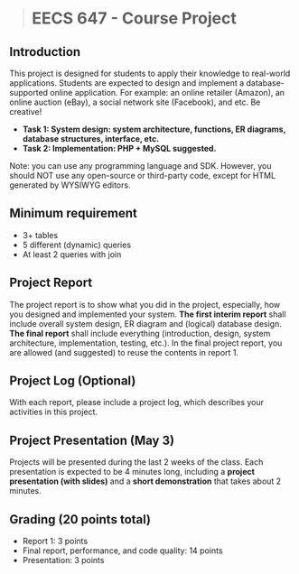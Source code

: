 > # EECS 647 - Course Project

## Introduction

This project is designed for students to apply their knowledge to real-world applications. Students are expected to design and implement a database-supported online application. For example: an online retailer (Amazon), an online auction (eBay), a social network site (Facebook), and etc. Be creative!

- **Task 1: System design: system architecture, functions, ER diagrams, database structures, interface, etc.**
- **Task 2: Implementation: PHP + MySQL suggested.**

Note: you can use any programming language and SDK. However, you should NOT use any open-source or third-party code, except for HTML generated by WYSIWYG editors.

## Minimum requirement
- 3+ tables
- 5 different (dynamic) queries
- At least 2 queries with join

## Project Report
The project report is to show what you did in the project, especially, how you designed and implemented your system. **The first interim report** shall include overall system design, ER diagram and (logical) database design. **The final report** shall include everything (introduction, design, system architecture, implementation, testing, etc.). In the final project report, you are allowed (and suggested) to reuse the contents in report 1.

## Project Log (Optional)
With each report, please include a project log, which describes your activities in this project.

## Project Presentation (May 3)
Projects will be presented during the last 2 weeks of the class. Each presentation is expected to be 4 minutes long, including a **project presentation (with slides)** and a **short demonstration** that takes about 2 minutes.

## Grading (20 points total)
- Report 1: 3 points
- Final report, performance, and code quality: 14 points
- Presentation: 3 points
